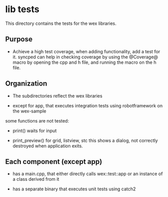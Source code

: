 # lib tests

This directory contains the tests for the wex libraries.

## Purpose

- Achieve a high test coverage, when adding functionality,
  add a test for it. syncped can help in checking
  coverage by using the @Coverage@ macro by opening the cpp and h
  file, and running the macro on the h file.

## Organization

- The subdirectories reflect the wex libraries

- except for app, that executes integration tests
  using robotframework on the wex-sample

some functions are not tested:

- print()
  waits for input

- print_preview()
  for grid, listview, stc
  this shows a dialog, not correctly destroyed when application exits.

## Each component (except app)

- has a main.cpp, that either directly calls wex::test::app
  or an instance of a class derived from it

- has a separate binary that executes unit tests using catch2
